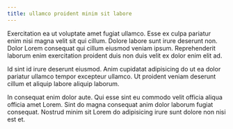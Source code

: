 ```yaml
---
title: ullamco proident minim sit labore
---
```


Exercitation ea ut voluptate amet fugiat ullamco. Esse ex culpa pariatur enim nisi magna velit sit qui cillum. Dolore labore sunt irure deserunt non. Dolor Lorem consequat qui cillum eiusmod veniam ipsum. Reprehenderit laborum enim exercitation proident duis non duis velit ex dolor enim elit ad.

Id sint id irure deserunt eiusmod. Anim cupidatat adipisicing do ut ea dolor pariatur ullamco tempor excepteur ullamco. Ut proident veniam deserunt cillum et aliquip labore aliquip laborum.

In consequat enim dolor aute. Qui esse sint eu commodo velit officia aliqua officia amet Lorem. Sint do magna consequat anim dolor laborum fugiat consequat. Nostrud minim sit Lorem do adipisicing irure sunt dolore non nisi est et.